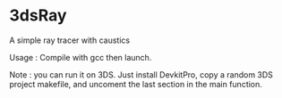 # 3dsRay
A simple ray tracer with caustics

Usage : Compile with gcc then launch.

Note : you can run it on 3DS. Just install DevkitPro, copy a random 3DS project makefile, and uncoment the last section in the main function.
